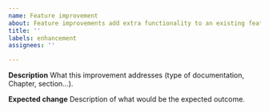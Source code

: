 ```yaml
---
name: Feature improvement
about: Feature improvements add extra functionality to an existing feature.
title: ''
labels: enhancement
assignees: ''

---
```


**Description**
What this improvement addresses (type of documentation, Chapter, section...).

**Expected change**
Description of what would be the expected outcome.
